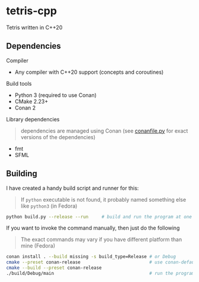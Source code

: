 # tetris-cpp

Tetris written in C++20

## Dependencies

Compiler

- Any compiler with C++20 support (concepts and coroutines)

Build tools

- Python 3 (required to use Conan)
- CMake 2.23+
- Conan 2

Library dependencies

> dependencies are managed using Conan (see [conanfile.py](conanfile.py) for exact versions of the dependencies)

- fmt
- SFML

## Building

I have created a handy build script and runner for this:

> If `python` executable is not found, it probably named something else like `python3` (in Fedora)

```sh
python build.py --release --run     # build and run the program at one go
```

If you want to invoke the command manually, then just do the following

> The exact commands may vary if you have different platform than mine (Fedora)

```sh
conan install . --build missing -s build_type=Release # or Debug
cmake --preset conan-release                          # use conan-default if you have a multi-config build system (Windows)
cmake --build --preset conan-release
./build/Debug/main                                    # run the program
```
